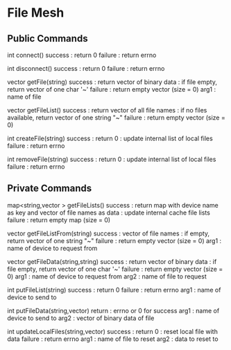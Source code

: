# File Mesh

## Public Commands

int connect()
    success : return 0
    failure : return errno

int disconnect()
    success : return 0
    failure : return errno

vector<char> getFile(string)
    success : return vector of binary data
            : if file empty, return vector of one char '~'
    failure : return empty vector (size = 0)
    arg1    : name of file

vector<string> getFileList()
    success : return vector of all file names
            : if no files available, return vector of one string "~"
    failure : return empty vector (size = 0)

int createFile(string)
    success : return 0
            : update internal list of local files
    failure : return errno

int removeFile(string)
    success : return 0
            : update internal list of local files
    failure : return errno


## Private Commands

map<string,vector<string> > getFileLists()
    success : return map with device name as key and vector of file names as data
            : update internal cache file lists
    failure : return empty map (size = 0)

vector<string> getFileListFrom(string)
    success : vector of file names
            : if empty, return vector of one string "~"
    failure : return empty vector (size = 0)
    arg1    : name of device to request from

vector<char> getFileData(string,string)
    success : return vector of binary data
            : if file empty, return vector of one char '~'
    failure : return empty vector (size = 0)
    arg1    : name of device to request from
    arg2    : name of file to request

int putFileList(string)
    success : return 0
    failure : return errno
    arg1    : name of device to send to

int putFileData(string,vector<char>)
    return  : errno or 0 for success
    arg1    : name of device to send to
    arg2    : vector of binary data of file

int updateLocalFiles(string,vector<char>)
    success : return 0
            : reset local file with data
    failure : return errno
    arg1    : name of file to reset
    arg2    : data to reset to